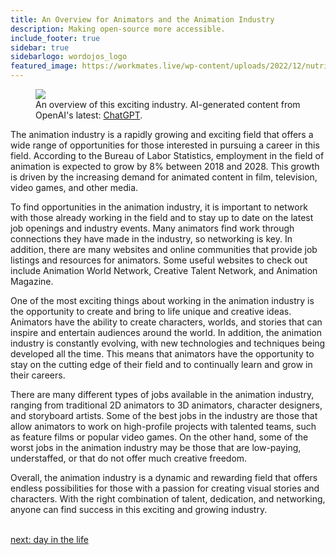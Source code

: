 ```yaml
---
title: An Overview for Animators and the Animation Industry
description: Making open-source more accessible.
include_footer: true
sidebar: true
sidebarlogo: wordojos_logo
featured_image: https://workmates.live/wp-content/uploads/2022/12/nutritionist-5-scaled.jpg
---
```

<figure>
    <img src='/uploads/small/animators.jpg style="width: 100%;height: 100%;padding: 3px; box-shadow: 0 3px 5px rgba(0,0,0,.3);border-radius: 25px;overflow: hidden;border: none;" align="middle"; alt='firecracker>
    <figcaption>An overview of this exciting industry. AI-generated content from OpenAI's latest: <a href="https://openai.com/blog/chatgpt/" >ChatGPT</a>.</figcaption>
</figure>
<p>
The animation industry is a rapidly growing and exciting field that offers a wide range of opportunities for those interested in pursuing a career in this field. According to the Bureau of Labor Statistics, employment in the field of animation is expected to grow by 8% between 2018 and 2028. This growth is driven by the increasing demand for animated content in film, television, video games, and other media.

To find opportunities in the animation industry, it is important to network with those already working in the field and to stay up to date on the latest job openings and industry events. Many animators find work through connections they have made in the industry, so networking is key. In addition, there are many websites and online communities that provide job listings and resources for animators. Some useful websites to check out include Animation World Network, Creative Talent Network, and Animation Magazine.

One of the most exciting things about working in the animation industry is the opportunity to create and bring to life unique and creative ideas. Animators have the ability to create characters, worlds, and stories that can inspire and entertain audiences around the world. In addition, the animation industry is constantly evolving, with new technologies and techniques being developed all the time. This means that animators have the opportunity to stay on the cutting edge of their field and to continually learn and grow in their careers.

There are many different types of jobs available in the animation industry, ranging from traditional 2D animators to 3D animators, character designers, and storyboard artists. Some of the best jobs in the industry are those that allow animators to work on high-profile projects with talented teams, such as feature films or popular video games. On the other hand, some of the worst jobs in the animation industry may be those that are low-paying, understaffed, or that do not offer much creative freedom.

Overall, the animation industry is a dynamic and rewarding field that offers endless possibilities for those with a passion for creating visual stories and characters. With the right combination of talent, dedication, and networking, anyone can find success in this exciting and growing industry.

<br>
<a href="https://workdojos.com/animators/day-in-the-life">next: day in the life</a>
</p>